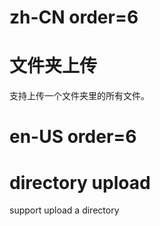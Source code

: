 # zh-CN order=6

# 文件夹上传

支持上传一个文件夹里的所有文件。

# en-US order=6

# directory upload

support upload a directory

